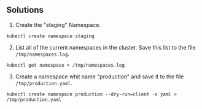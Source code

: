 ## Solutions 
1. Create the "staging" Namespace.

```shell
kubectl create namespace staging
```

2. List all of the current namespaces in the cluster. Save this list to the file `/tmp/namespaces.log`.

```shell
kubectl get namespace > /tmp/namespaces.log
```

3. Create a namespace whit name "production" and save it to the file `/tmp/production.yaml`.

```shell
kubectl create namespace production --dry-run=client -o yaml > /tmp/production.yaml
```